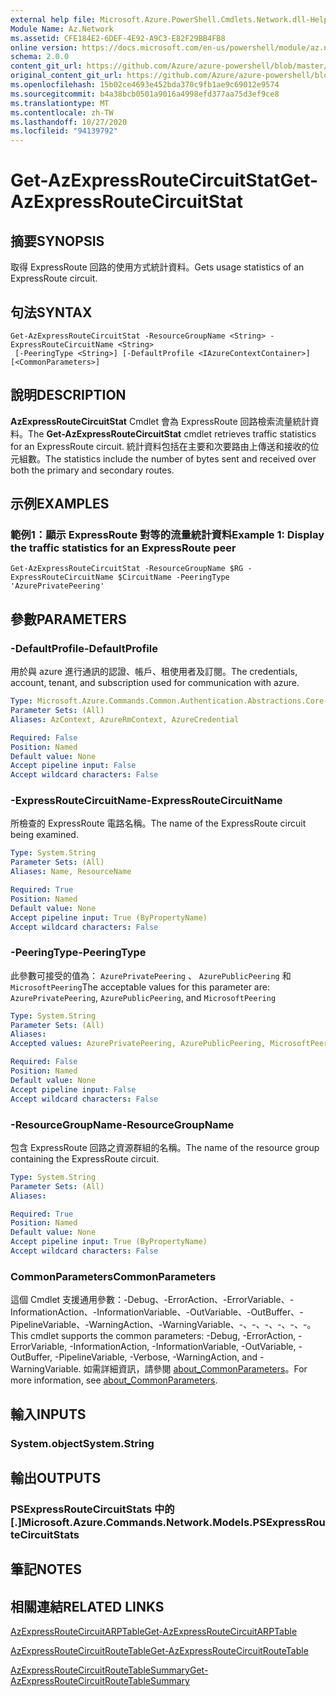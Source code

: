 ```yaml
---
external help file: Microsoft.Azure.PowerShell.Cmdlets.Network.dll-Help.xml
Module Name: Az.Network
ms.assetid: CFE184E2-6DEF-4E92-A9C3-E82F29BB4FB8
online version: https://docs.microsoft.com/en-us/powershell/module/az.network/get-azexpressroutecircuitstat
schema: 2.0.0
content_git_url: https://github.com/Azure/azure-powershell/blob/master/src/Network/Network/help/Get-AzExpressRouteCircuitStat.md
original_content_git_url: https://github.com/Azure/azure-powershell/blob/master/src/Network/Network/help/Get-AzExpressRouteCircuitStat.md
ms.openlocfilehash: 15b02ce4693e452bda370c9fb1ae9c69012e9574
ms.sourcegitcommit: b4a38bcb0501a9016a4998efd377aa75d3ef9ce8
ms.translationtype: MT
ms.contentlocale: zh-TW
ms.lasthandoff: 10/27/2020
ms.locfileid: "94139792"
---
```

# <span data-ttu-id="a8218-101">Get-AzExpressRouteCircuitStat</span><span class="sxs-lookup"><span data-stu-id="a8218-101">Get-AzExpressRouteCircuitStat</span></span>

## <span data-ttu-id="a8218-102">摘要</span><span class="sxs-lookup"><span data-stu-id="a8218-102">SYNOPSIS</span></span>
<span data-ttu-id="a8218-103">取得 ExpressRoute 回路的使用方式統計資料。</span><span class="sxs-lookup"><span data-stu-id="a8218-103">Gets usage statistics of an ExpressRoute circuit.</span></span>

## <span data-ttu-id="a8218-104">句法</span><span class="sxs-lookup"><span data-stu-id="a8218-104">SYNTAX</span></span>

```
Get-AzExpressRouteCircuitStat -ResourceGroupName <String> -ExpressRouteCircuitName <String>
 [-PeeringType <String>] [-DefaultProfile <IAzureContextContainer>] [<CommonParameters>]
```

## <span data-ttu-id="a8218-105">說明</span><span class="sxs-lookup"><span data-stu-id="a8218-105">DESCRIPTION</span></span>
<span data-ttu-id="a8218-106">**AzExpressRouteCircuitStat** Cmdlet 會為 ExpressRoute 回路檢索流量統計資料。</span><span class="sxs-lookup"><span data-stu-id="a8218-106">The **Get-AzExpressRouteCircuitStat** cmdlet retrieves traffic statistics for an ExpressRoute circuit.</span></span> <span data-ttu-id="a8218-107">統計資料包括在主要和次要路由上傳送和接收的位元組數。</span><span class="sxs-lookup"><span data-stu-id="a8218-107">The statistics include the number of bytes sent and received over both the primary and secondary routes.</span></span>

## <span data-ttu-id="a8218-108">示例</span><span class="sxs-lookup"><span data-stu-id="a8218-108">EXAMPLES</span></span>

### <span data-ttu-id="a8218-109">範例1：顯示 ExpressRoute 對等的流量統計資料</span><span class="sxs-lookup"><span data-stu-id="a8218-109">Example 1: Display the traffic statistics for an ExpressRoute peer</span></span>
```
Get-AzExpressRouteCircuitStat -ResourceGroupName $RG -ExpressRouteCircuitName $CircuitName -PeeringType 'AzurePrivatePeering'
```

## <span data-ttu-id="a8218-110">參數</span><span class="sxs-lookup"><span data-stu-id="a8218-110">PARAMETERS</span></span>

### <span data-ttu-id="a8218-111">-DefaultProfile</span><span class="sxs-lookup"><span data-stu-id="a8218-111">-DefaultProfile</span></span>
<span data-ttu-id="a8218-112">用於與 azure 進行通訊的認證、帳戶、租使用者及訂閱。</span><span class="sxs-lookup"><span data-stu-id="a8218-112">The credentials, account, tenant, and subscription used for communication with azure.</span></span>

```yaml
Type: Microsoft.Azure.Commands.Common.Authentication.Abstractions.Core.IAzureContextContainer
Parameter Sets: (All)
Aliases: AzContext, AzureRmContext, AzureCredential

Required: False
Position: Named
Default value: None
Accept pipeline input: False
Accept wildcard characters: False
```

### <span data-ttu-id="a8218-113">-ExpressRouteCircuitName</span><span class="sxs-lookup"><span data-stu-id="a8218-113">-ExpressRouteCircuitName</span></span>
<span data-ttu-id="a8218-114">所檢查的 ExpressRoute 電路名稱。</span><span class="sxs-lookup"><span data-stu-id="a8218-114">The name of the ExpressRoute circuit being examined.</span></span>

```yaml
Type: System.String
Parameter Sets: (All)
Aliases: Name, ResourceName

Required: True
Position: Named
Default value: None
Accept pipeline input: True (ByPropertyName)
Accept wildcard characters: False
```

### <span data-ttu-id="a8218-115">-PeeringType</span><span class="sxs-lookup"><span data-stu-id="a8218-115">-PeeringType</span></span>
<span data-ttu-id="a8218-116">此參數可接受的值為： `AzurePrivatePeering` 、 `AzurePublicPeering` 和 `MicrosoftPeering`</span><span class="sxs-lookup"><span data-stu-id="a8218-116">The acceptable values for this parameter are: `AzurePrivatePeering`, `AzurePublicPeering`, and `MicrosoftPeering`</span></span>

```yaml
Type: System.String
Parameter Sets: (All)
Aliases:
Accepted values: AzurePrivatePeering, AzurePublicPeering, MicrosoftPeering

Required: False
Position: Named
Default value: None
Accept pipeline input: False
Accept wildcard characters: False
```

### <span data-ttu-id="a8218-117">-ResourceGroupName</span><span class="sxs-lookup"><span data-stu-id="a8218-117">-ResourceGroupName</span></span>
<span data-ttu-id="a8218-118">包含 ExpressRoute 回路之資源群組的名稱。</span><span class="sxs-lookup"><span data-stu-id="a8218-118">The name of the resource group containing the ExpressRoute circuit.</span></span>

```yaml
Type: System.String
Parameter Sets: (All)
Aliases:

Required: True
Position: Named
Default value: None
Accept pipeline input: True (ByPropertyName)
Accept wildcard characters: False
```

### <span data-ttu-id="a8218-119">CommonParameters</span><span class="sxs-lookup"><span data-stu-id="a8218-119">CommonParameters</span></span>
<span data-ttu-id="a8218-120">這個 Cmdlet 支援通用參數：-Debug、-ErrorAction、-ErrorVariable、-InformationAction、-InformationVariable、-OutVariable、-OutBuffer、-PipelineVariable、-WarningAction、-WarningVariable、-、-、-、-、-、-。</span><span class="sxs-lookup"><span data-stu-id="a8218-120">This cmdlet supports the common parameters: -Debug, -ErrorAction, -ErrorVariable, -InformationAction, -InformationVariable, -OutVariable, -OutBuffer, -PipelineVariable, -Verbose, -WarningAction, and -WarningVariable.</span></span> <span data-ttu-id="a8218-121">如需詳細資訊，請參閱 [about_CommonParameters](http://go.microsoft.com/fwlink/?LinkID=113216)。</span><span class="sxs-lookup"><span data-stu-id="a8218-121">For more information, see [about_CommonParameters](http://go.microsoft.com/fwlink/?LinkID=113216).</span></span>

## <span data-ttu-id="a8218-122">輸入</span><span class="sxs-lookup"><span data-stu-id="a8218-122">INPUTS</span></span>

### <span data-ttu-id="a8218-123">System.object</span><span class="sxs-lookup"><span data-stu-id="a8218-123">System.String</span></span>

## <span data-ttu-id="a8218-124">輸出</span><span class="sxs-lookup"><span data-stu-id="a8218-124">OUTPUTS</span></span>

### <span data-ttu-id="a8218-125">PSExpressRouteCircuitStats 中的 [.]</span><span class="sxs-lookup"><span data-stu-id="a8218-125">Microsoft.Azure.Commands.Network.Models.PSExpressRouteCircuitStats</span></span>

## <span data-ttu-id="a8218-126">筆記</span><span class="sxs-lookup"><span data-stu-id="a8218-126">NOTES</span></span>

## <span data-ttu-id="a8218-127">相關連結</span><span class="sxs-lookup"><span data-stu-id="a8218-127">RELATED LINKS</span></span>

[<span data-ttu-id="a8218-128">AzExpressRouteCircuitARPTable</span><span class="sxs-lookup"><span data-stu-id="a8218-128">Get-AzExpressRouteCircuitARPTable</span></span>](Get-AzExpressRouteCircuitARPTable.md)

[<span data-ttu-id="a8218-129">AzExpressRouteCircuitRouteTable</span><span class="sxs-lookup"><span data-stu-id="a8218-129">Get-AzExpressRouteCircuitRouteTable</span></span>](Get-AzExpressRouteCircuitRouteTable.md)

[<span data-ttu-id="a8218-130">AzExpressRouteCircuitRouteTableSummary</span><span class="sxs-lookup"><span data-stu-id="a8218-130">Get-AzExpressRouteCircuitRouteTableSummary</span></span>](Get-AzExpressRouteCircuitRouteTableSummary.md)

